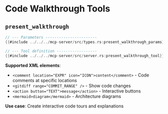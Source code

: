 # Code Walkthrough Tools

## `present_walkthrough`

```rust
// --- Parameters -----------------------
{{#include ../../../mcp-server/src/types.rs:present_walkthrough_params}}

// --- Tool definition ------------------
{{#include ../../../mcp-server/src/server.rs:present_walkthrough_tool}}
```

**Supported XML elements**:
- `<comment location="EXPR" icon="ICON">content</comment>` - Code comments at specific locations
- `<gitdiff range="COMMIT_RANGE" />` - Show code changes
- `<action button="TEXT">message</action>` - Interactive buttons
- `<mermaid>diagram</mermaid>` - Architecture diagrams

**Use case**: Create interactive code tours and explanations
